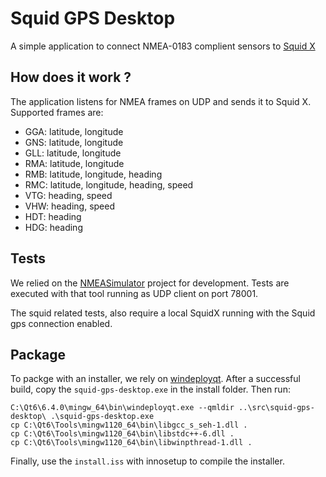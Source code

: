 # Squid GPS Desktop

A simple application to connect NMEA-0183 complient sensors to [Squid X](https://www.squid-sailing.com/en/)

## How does it work ?

The application listens for NMEA frames on UDP and sends it to Squid X.  
Supported frames are:
* GGA: latitude, longitude
* GNS: latitude, longitude
* GLL: latitude, longitude
* RMA: latitude, longitude
* RMB: latitude, longitude, heading
* RMC: latitude, longitude, heading, speed
* VTG: heading, speed
* VHW: heading, speed
* HDT: heading
* HDG: heading

## Tests

We relied on the [NMEASimulator](https://github.com/panaaj/nmeasimulator) project
for development. Tests are executed with that tool running as UDP client on port
78001.

The squid related tests, also require a local SquidX running with the Squid gps
connection enabled.

## Package

To packge with an installer, we rely on [windeployqt](https://doc.qt.io/qt-6/windows-deployment.html).
After a successful build, copy the `squid-gps-desktop.exe` in the install folder. Then run:
```
C:\Qt6\6.4.0\mingw_64\bin\windeployqt.exe --qmldir ..\src\squid-gps-desktop\ .\squid-gps-desktop.exe
cp C:\Qt6\Tools\mingw1120_64\bin\libgcc_s_seh-1.dll .
cp C:\Qt6\Tools\mingw1120_64\bin\libstdc++-6.dll .
cp C:\Qt6\Tools\mingw1120_64\bin\libwinpthread-1.dll .
```
Finally, use the `install.iss` with innosetup to compile the installer.
